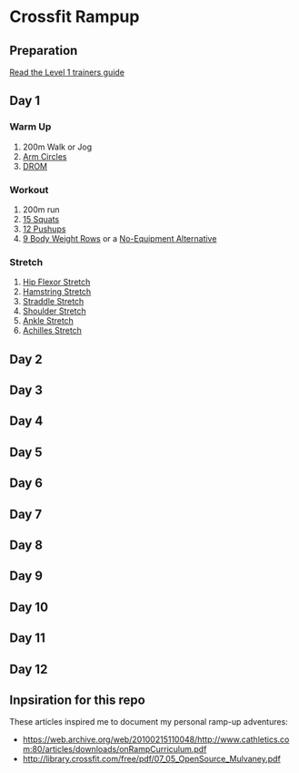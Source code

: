 # Crossfit Rampup

## Preparation

[Read the Level 1 trainers guide](http://library.crossfit.com/free/pdf/CFJ_English_Level1_TrainingGuide.pdf)

## Day 1

### Warm Up

1. 200m Walk or Jog
2. [Arm Circles](https://www.youtube.com/watch?v=bP52FXTlzjA)
3. [DROM](https://www.youtube.com/watch?v=yDZIlnziAlI)

### Workout

1. 200m run
2. [15 Squats](https://www.youtube.com/watch?v=xDdSZmWNYQI)
3. [12 Pushups](https://www.youtube.com/watch?v=gAa-x7aevns)
4. [9 Body Weight Rows](https://www.youtube.com/watch?v=Qi4ABUgskUI) or a [No-Equipment Alternative](http://neatstrength.com/pull-up-alternatives/)

### Stretch

1. [Hip Flexor Stretch](https://www.youtube.com/watch?v=YQmpO9VT2X4)
2. [Hamstring Stretch](https://www.youtube.com/watch?v=u1sfPfsESDQ)
3. [Straddle Stretch](https://www.youtube.com/watch?v=QjaQj2S2G_E)
4. [Shoulder Stretch](https://www.youtube.com/watch?v=KBLsNbolr_c)
5. [Ankle Stretch](https://www.youtube.com/watch?v=SOG70uKjXLM)
6. [Achilles Stretch](https://www.youtube.com/watch?v=ZgzIuB4nvRs)

## Day 2
## Day 3
## Day 4
## Day 5
## Day 6
## Day 7
## Day 8
## Day 9
## Day 10
## Day 11
## Day 12

## Inpsiration for this repo

These articles inspired me to document my personal ramp-up adventures:

* https://web.archive.org/web/20100215110048/http://www.cathletics.com:80/articles/downloads/onRampCurriculum.pdf
* http://library.crossfit.com/free/pdf/07_05_OpenSource_Mulvaney.pdf
